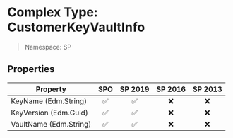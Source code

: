 # Complex Type: CustomerKeyVaultInfo

> Namespace: SP

## Properties

Property | SPO | SP 2019 | SP 2016 | SP 2013
----------|:---:|:-------:|:-------:|:-------:
KeyName (Edm.String) | ✅ | ✅ | ❌ | ❌
KeyVersion (Edm.Guid) | ✅ | ✅ | ❌ | ❌
VaultName (Edm.String) | ✅ | ✅ | ❌ | ❌